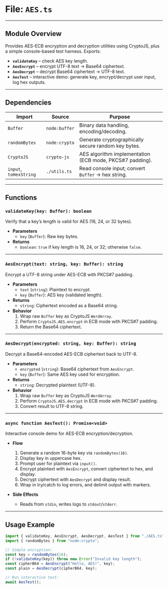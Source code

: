 # **File: `AES.ts`**

---

## Module Overview

Provides AES-ECB encryption and decryption utilities using CryptoJS, plus a simple console-based test harness. Exports:

- **`validateKey`** – check AES key length.
- **`AesEncrypt`** – encrypt UTF-8 text → Base64 ciphertext.
- **`AesDecrypt`** – decrypt Base64 ciphertext → UTF-8 text.
- **`AesTest`** – interactive demo: generate key, encrypt/decrypt user input, log hex outputs.

---

## Dependencies

| Import                 | Source        | Purpose                                                  |
| ---------------------- | ------------- | -------------------------------------------------------- |
| `Buffer`               | `node:buffer` | Binary data handling, encoding/decoding.                 |
| `randomBytes`          | `node:crypto` | Generate cryptographically secure random key bytes.      |
| `CryptoJS`             | `crypto-js`   | AES algorithm implementation (ECB mode, PKCS#7 padding). |
| `input`, `toHexString` | `./utils.ts`  | Read console input; convert `Buffer` → hex string.       |

---

## Functions

### `validateKey(key: Buffer): boolean`

Verify that a key’s length is valid for AES (16, 24, or 32 bytes).

- **Parameters**
  - `key` (`Buffer`): Raw key bytes.
- **Returns**
  - `boolean`: `true` if key length is 16, 24, or 32; otherwise `false`.

---

### `AesEncrypt(text: string, key: Buffer): string`

Encrypt a UTF-8 string under AES-ECB with PKCS#7 padding.

- **Parameters**
  - `text` (`string`): Plaintext to encrypt.
  - `key` (`Buffer`): AES key (validated length).
- **Returns**
  - `string`: Ciphertext encoded as a Base64 string.
- **Behavior**
  1. Wrap raw `Buffer` key as CryptoJS `WordArray`.
  2. Perform `CryptoJS.AES.encrypt` in ECB mode with PKCS#7 padding.
  3. Return the Base64 ciphertext.

---

### `AesDecrypt(encrypted: string, key: Buffer): string`

Decrypt a Base64-encoded AES-ECB ciphertext back to UTF-8.

- **Parameters**
  - `encrypted` (`string`): Base64 ciphertext from `AesEncrypt`.
  - `key` (`Buffer`): Same AES key used for encryption.
- **Returns**
  - `string`: Decrypted plaintext (UTF-8).
- **Behavior**
  1. Wrap raw `Buffer` key as CryptoJS `WordArray`.
  2. Perform `CryptoJS.AES.decrypt` in ECB mode with PKCS#7 padding.
  3. Convert result to UTF-8 string.

---

### `async function AesTest(): Promise<void>`

Interactive console demo for AES-ECB encryption/decryption.

- **Flow**

  1. Generate a random 16-byte key via `randomBytes(16)`.
  2. Display key in uppercase hex.
  3. Prompt user for plaintext via `input()`.
  4. Encrypt plaintext with `AesEncrypt`, convert ciphertext to hex, and display.
  5. Decrypt ciphertext with `AesDecrypt` and display result.
  6. Wrap in try/catch to log errors, and delimit output with markers.

- **Side Effects**
  - Reads from `stdin`, writes logs to `stdout`/`stderr`.

---

## Usage Example

```ts
import { validateKey, AesEncrypt, AesDecrypt, AesTest } from "./AES.ts";
import { randomBytes } from "node:crypto";

// Simple encryption:
const key = randomBytes(16);
if (!validateKey(key)) throw new Error("Invalid key length");
const cipherB64 = AesEncrypt("Hello, AES!", key);
const plain = AesDecrypt(cipherB64, key);

// Run interactive test:
await AesTest();
```
